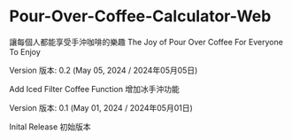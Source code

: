 # Pour-Over-Coffee-Calculator-Web
讓每個人都能享受手沖咖啡的樂趣 The Joy of Pour Over Coffee For Everyone To Enjoy

Version 版本: 0.2 (May 05, 2024 / 2024年05月05日)

Add Iced Filter Coffee Function 增加冰手沖功能

Version 版本: 0.1 (May 01, 2024 / 2024年05月01日)

Inital Release 初始版本
